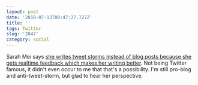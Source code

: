 ```yaml
---
layout: post
date: '2018-07-13T00:47:27.727Z'
title: ''
tags: Twitter
slug: '2847'
category: social
---
```

Sarah Mei says [she writes tweet storms instead of blog posts because she gets realtime feedback which makes her writing better](https://medium.com/@sarahmei/why-i-tweetstorm-instead-of-blog-dd77621596d9). Not being Twitter famous, it didn&#39;t even occur to me that that&#39;s a possibility. I&#39;m still pro-blog and anti-tweet-storm, but glad to hear her perspective.
